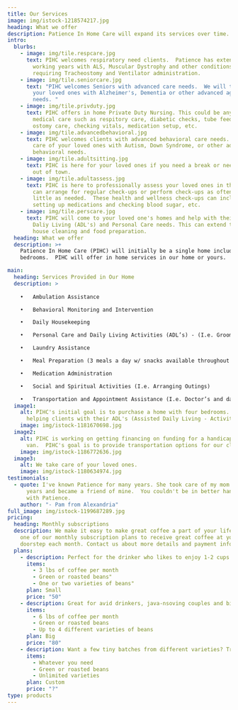 ```yaml
---
title: Our Services
image: img/istock-1218574217.jpg
heading: What we offer
description: Patience In Home Care will expand its services over time.
intro:
  blurbs:
    - image: img/tile.respcare.jpg
      text: PIHC welcomes respiratory need clients.  Patience has extensive experience
        working years with ALS, Muscular Dystrophy and other conditions
        requiring Tracheostomy and Ventilator administration.
    - image: img/tile.seniorcare.jpg
      text: "PIHC welcomes Seniors with advanced care needs.  We will take care of
        your loved ones with Alzheimer's, Dementia or other advanced age related
        needs. "
    - image: img/tile.privduty.jpg
      text: PIHC offers in home Private Duty Nursing. This could be any type of client
        medical care such as respitory care, diabetic checks, tube feeding,
        ostomy care, checking vitals, medication setup, etc.
    - image: img/tile.advancedbehavioral.jpg
      text: PIHC welcomes clients with advanced behavioral care needs. We will take
        care of your loved ones with Autism, Down Syndrome, or other advanced
        behavioral needs.
    - image: img/tile.adultsitting.jpg
      text: PIHC is here for your loved ones if you need a break or need to work or go
        out of town.
    - image: img/tile.adultassess.jpg
      text: PIHC is here to professionally assess your loved ones in their home and
        can arrange for regular check-ups or perform check-ups as often or as
        little as needed.  These health and wellness check-ups can include
        setting up medications and checking blood sugar, etc.
    - image: img/tile.perscare.jpg
      text: PIHC will come to your loved one's homes and help with their Activities of
        Daliy Living (ADL's) and Personal Care needs. This can extend to light
        house cleaning and food preparation.
  heading: What we offer
  description: >+
    Patience In Home Care (PIHC) will initially be a single home including four
    bedrooms.  PIHC will offer in home services in our home or yours.

main:
  heading: Services Provided in Our Home
  description: >
    
    •	Ambulation Assistance

    •	Behavioral Monitoring and Intervention

    •	Daily Housekeeping

    •	Personal Care and Daily Living Activities (ADL’s) - (I.e. Grooming)

    •	Laundry Assistance

    •	Meal Preparation (3 meals a day w/ snacks available throughout day)

    •	Medication Administration

    •	Social and Spiritual Activities (I.e. Arranging Outings)

    •	Transportation and Appointment Assistance (I.e. Doctor’s and day program appointments, social outings, etc.) 
  image1:
    alt: PIHC's initial goal is to purchase a home with four bedrooms.  We will be
      helping clients with their ADL's (Assisted Daily Living - Activities).
    image: img/istock-1181670698.jpg
  image2:
    alt: PIHC is working on getting financing on funding for a handicap accessible
      van.  PIHC's goal is to provide transportation options for our clients.
    image: img/istock-1186772636.jpg
  image3:
    alt: We take care of your loved ones.
    image: img/istock-1180634974.jpg
testimonials:
  - quote: I've known Patience for many years. She took care of my mom in her later
      years and became a friend of mine.  You couldn't be in better hands than
      with Patience.
    author: "- Pam from Alexandria"
full_image: img/istock-1199687289.jpg
pricing:
  heading: Monthly subscriptions
  description: We make it easy to make great coffee a part of your life. Choose
    one of our monthly subscription plans to receive great coffee at your
    doorstep each month. Contact us about more details and payment info.
  plans:
    - description: Perfect for the drinker who likes to enjoy 1-2 cups per day.
      items:
        - 3 lbs of coffee per month
        - Green or roasted beans"
        - One or two varieties of beans"
      plan: Small
      price: "50"
    - description: Great for avid drinkers, java-nsoving couples and bigger crowds
      items:
        - 6 lbs of coffee per month
        - Green or roasted beans
        - Up to 4 different varieties of beans
      plan: Big
      price: "80"
    - description: Want a few tiny batches from different varieties? Try our custom plan
      items:
        - Whatever you need
        - Green or roasted beans
        - Unlimited varieties
      plan: Custom
      price: "?"
type: products
---
```

